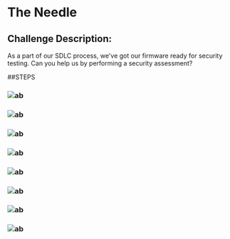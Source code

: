 # The Needle
## Challenge Description: 
As a part of our SDLC process, we've got our firmware ready for security testing. Can you help us by performing a security assessment?

##STEPS
### ![ab](https://github.com/user-attachments/assets/bc0906ae-1946-4745-a6eb-b4a0e448f572)
### ![ab](https://github.com/user-attachments/assets/12dea390-540d-42a6-ba96-ada7d4f015e1)
### ![ab](https://github.com/user-attachments/assets/be2efa06-0702-4534-9117-3009e8359c80)
### ![ab](https://github.com/user-attachments/assets/380558ca-a316-404a-a3db-830bfc711016)
### ![ab](https://github.com/user-attachments/assets/9b3121f3-392e-48df-9977-4acf0f2eee77)
### ![ab](https://github.com/user-attachments/assets/0b00fa2d-6853-49d0-a0e1-95a90485bd56) 
### ![ab](https://github.com/user-attachments/assets/722f3ca2-547e-4f4d-9231-711e7d2661d6)

### ![ab](https://github.com/user-attachments/assets/2ea7c68f-1aed-4a64-b6ae-13bd19888601)
